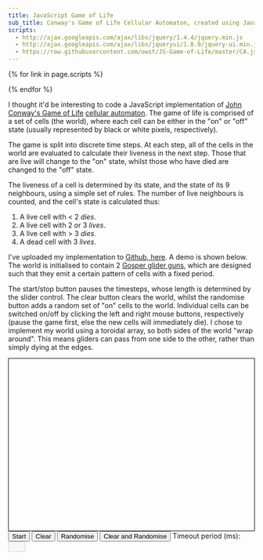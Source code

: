 ```yaml
---
title: JavaScript Game of Life
sub_title: Conway's Game of Life Cellular Automaton, created using JavaScript
scripts:
  - http://ajax.googleapis.com/ajax/libs/jquery/1.4.4/jquery.min.js
  - http://ajax.googleapis.com/ajax/libs/jqueryui/1.8.9/jquery-ui.min.js
  - https://raw.githubusercontent.com/owst/JS-Game-of-Life/master/CA.js
---
```


{% for link in page.scripts %}
<script type="text/javascript" src="{{link}}"></script>
{% endfor %}

<script>
    $(function () {
        var jCanvas = $('#world');
        var canvas = jCanvas.get(0);
        var ctx = canvas.getContext('2d');
        var pixelSize = 6;
        var width = canvas.width / pixelSize;
        var height = canvas.height / pixelSize;
        var startTimeout = 30;

        var ca = new CA(ctx, width, height, pixelSize, startTimeout);

        startStopHandler = function () {
            var button = $('#startStop');

            if (button.html() === 'Stop') {
                button.html('Start');

                clearTimeout(ca.timeout);
                ca.timeout = null;
            } else {
                button.html('Stop');

                ca.setupTimeout();
            }
        };

        randomise = function () {
            ca.randomData();
        };

        clearCtx = function () {
            ca.clear();
        };

        clearAndRandomise = function () {
            clearCtx();
            randomise();
        };

        jCanvas.mousedown(function (e) {
            var x = Math.round(e.offsetX / ca.pixelSize) * ca.pixelSize;
            var y = Math.round(e.offsetY / ca.pixelSize) * ca.pixelSize;

            if (e.which === 1) {
                ca.setPixelBlack(x, y);
            } else if (e.which === 3) {
                ca.clearPixel(x, y);
            }
       });

       jCanvas.bind("contextmenu", function (e) {
           return false;
       });

        $('#slider').slider({
            value: startTimeout,
            min: 10,
            max: 500,
            step: 10,
            slide: function (event, ui) {
                $('#timeout').val(ui.value);
                ca.timeoutTime = ui.value;

                if (ca.timeout) {
                    clearTimeout(ca.timeout);
                    ca.setupTimeout();
                }
            }
        });

        $('#timeout').val(startTimeout);


        ca.initGliderGun(10, 40);
        ca.initGliderGun(60, 10);
    });

</script>

I thought it'd be interesting to code a JavaScript implementation of [John
Conway's Game of Life][gol] [cellular automaton][ca].  The game of life is
comprised of a set of cells (the world), where each cell can be either in the
"on" or "off" state (usually represented by black or white pixels,
respectively).

The game is split into discrete time steps. At each step, all of the cells in
the world are evaluated to calculate their liveness in the next step. Those
that are live will change to the "on" state, whilst those who have died are
changed to the "off" state.

The liveness of a cell is determined by its state, and the state of its 9
neighbours, using a simple set of rules. The number of live neighbours is
counted, and the cell's state is calculated thus: 

1. A live cell with < 2 *dies*.
1. A live cell with 2 or 3 *lives*.
1. A live cell with > 3 *dies*.
1. A dead cell with 3 *lives*.

I've uploaded my implementation to [Github, here][github_link]. A demo is shown
below. The world is initialised to contain 2 [Gosper glider guns][glider],
which are designed such that they emit a certain pattern of cells with a fixed
period.

The start/stop button pauses the timesteps, whose length is determined by the
slider control. The clear button clears the world, whilst the randomise button
adds a random set of "on" cells to the world. Individual cells can be switched
on/off by clicking the left and right mouse buttons, respectively (pause the
game first, else the new cells will immediately die). I chose to implement my
world using a toroidal array, so both sides of the world "wrap around". This
means gliders can pass from one side to the other, rather than simply dying at
the edges.

<canvas style="display: block; margin:0 auto; border: 1px solid black;" id="world" width="600" height="420">
</canvas>
<button id="startStop" type="button"
    onclick="startStopHandler()">Start</button>
<button id="clear" type="button" onclick="clearCtx()">Clear</button>
<button id="randomise" type="button"
    onclick="randomise()">Randomise</button>
<button id="clearAndRandomise" type="button"
    onclick="clearAndRandomise()">Clear and Randomise</button>  
<label for="timeout">Timeout period (ms):</label>
<input type="text" id="timeout" disabled="true" style="width : 35px"/>
<div id="slider" style="width : 500px"></div>

[github_link]: https://github.com/owst/JS-Game-of-Life
[glider]: http://en.wikipedia.org/wiki/Gun_(cellular_automaton)
[gol]: http://en.wikipedia.org/wiki/Conway's_Game_of_Life
[ca]: http://en.wikipedia.org/wiki/Cellular_automaton

<link rel="stylesheet" type="text/css" href="http://ajax.googleapis.com/ajax/libs/jqueryui/1.8.9/themes/smoothness/jquery-ui.css" />
